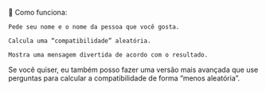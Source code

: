 📌 Como funciona:

    Pede seu nome e o nome da pessoa que você gosta.

    Calcula uma “compatibilidade” aleatória.

    Mostra uma mensagem divertida de acordo com o resultado.

Se você quiser, eu também posso fazer uma versão mais avançada que use perguntas para calcular a compatibilidade de forma “menos aleatória”.
